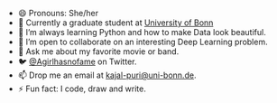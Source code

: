 - 😄 Pronouns: She/her
- 🔭 Currently a graduate student at [University of Bonn](https://www.uni-bonn.de/studying/vor-dem-studium/courses/computer-science-en/computer-science-master-of-science)
- 🌱 I’m always learning Python and how to make Data look beautiful.
- 👯 I’m open to collaborate on an interesting Deep Learning problem.
- 💬 Ask me about my favorite movie or band.
- 🐦 [@Agirlhasnofame](https://twitter.com/Agirlhasnofame) on Twitter.
- 📫 Drop me an email at [kajal-puri@uni-bonn.de](mailto:kajal.puri@uni-bonn.de).
- ⚡ Fun fact: I code, draw and write.
